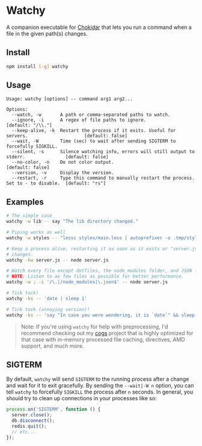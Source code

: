 # Watchy

A companion executable for [Chokidar](https://github.com/paulmillr/chokidar) that lets you run a command when a file in the given path(s) changes.

## Install

```bash
npm install [-g] watchy
```

## Usage

```
Usage: watchy [options] -- command arg1 arg2...

Options:
  --watch, -w       A path or comma-separated paths to watch.
  --ignore, -i      A regex of file paths to ignore.                                         [default: "/\\."]
  --keep-alive, -k  Restart the process if it exits. Useful for servers.                     [default: false]
  --wait, -W        Time (sec) to wait after sending SIGTERM to forcefully SIGKILL.
  --silent, -s      Silence watching info, errors will still output to stderr.               [default: false]
  --no-color, -n    Do not color output.                                                     [default: false]
  --version, -v     Display the version.
  --restart, -r     Type this command to manually restart the process. Set to - to disable.  [default: "rs"]
```

## Examples

```bash
# The simple case
watchy -w lib -- say "The lib directory changed."

# Piping works as well
watchy -w styles -- "lessc styles/main.less | autoprefixer -o .tmp/styles/main.css"

# Keep a process alive, restarting it as soon as it exits or "server.js"
# changes.
watchy -kw server.js -- node server.js

# Watch every file except dotfiles, the node_modules folder, and JSON files.
# NOTE: Listen to as few files as possible for better performance.
watchy -w . -i '/\.|/node_modules|\.json$' -- node server.js

# Tick tock!
watchy -ks -- 'date | sleep 1'

# Tick tock (annoying version)!
watchy -ks -- 'say "In case you were wondering, it is `date`" && sleep 5'
```

> Note: If you're using `watchy` for help with preprocessing, I'd recommend
> checking out my [cogs](https://github.com/caseywebdev/cogs) project that is
> highly optimized for that case with in-memory processed file caching,
> directives, AMD support, and much more.

## SIGTERM

By default, `watchy` will send `SIGTERM` to the running process after a change and wait for it to exit gracefully. By sending the `--wait|-W n` option, you can tell `watchy` to forcefully `SIGKILL` the process after `n` seconds. In general, you should try to clean up connections in your processes like so:

```js
process.on('SIGTERM', function () {
  server.close();
  db.disconnect();
  redis.quit();
  // etc...
});
```
